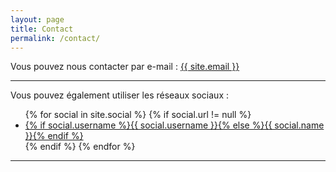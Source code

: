 ```yaml
---
layout: page
title: Contact
permalink: /contact/
---
```


<p>
  Vous pouvez nous contacter par e-mail : 
  <a href="mailto:{{ site.email }}">
    <i class="fa fa-envelope-o"></i>
    <span class="username">{{ site.email }}</span>
  </a>
</p>

<hr>

<p>
  Vous pouvez également utiliser les réseaux sociaux :
  <ul class="social-media-list">
    {% for social in site.social %}
      {% if social.url != null %}
      <li>
        <a href="{{ social.url }}" title="{{ social.desc }}">
          <i class="fa fa-{{ social.icon }}"></i>
          <span class="username">{% if social.username %}{{ social.username }}{% else %}{{ social.name }}{% endif %}</span>
        </a>
      </li>
      {% endif %}
    {% endfor %}
  </ul>
</p>

<hr>

